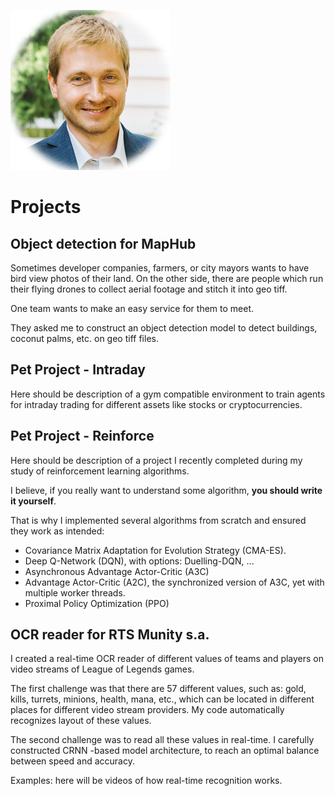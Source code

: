 ![This is me](/img/avatar.png)

# Projects

## Object detection for MapHub

Sometimes developer companies, farmers, or city mayors wants to have bird view photos of their land.
On the other side, there are people which run their flying drones to collect aerial footage
and stitch it into geo tiff.

One team wants to make an easy service for them to meet.

They asked me to construct an object detection model to detect buildings, coconut palms, etc.
on geo tiff files.

## Pet Project - Intraday

Here should be description of a gym compatible environment to train agents for intraday trading
for different assets like stocks or cryptocurrencies.

## Pet Project - Reinforce

Here should be description of a project I recently completed
during my study of reinforcement learning algorithms.

I believe, if you really want to understand some algorithm, **you should write it yourself**.

That is why I implemented several algorithms from scratch and ensured they work as intended:

- Covariance Matrix Adaptation for Evolution Strategy (CMA-ES).
- Deep Q-Network (DQN), with options: Duelling-DQN, ...
- Asynchronous Advantage Actor-Critic (A3C)
- Advantage Actor-Critic (A2C), the synchronized version of A3C, yet with multiple worker threads.
- Proximal Policy Optimization (PPO)

## OCR reader for RTS Munity s.a.

I created a real-time OCR reader of different values of teams and players
on video streams of League of Legends games.

The first challenge was that there are 57 different values,
such as: gold, kills, turrets, minions, health, mana, etc.,
which can be located in different places for different video stream providers.
My code automatically recognizes layout of these values.

The second challenge was to read all these values in real-time.
I carefully constructed CRNN -based model architecture,
to reach an optimal balance between speed and accuracy.

Examples: here will be videos of how real-time recognition works.
